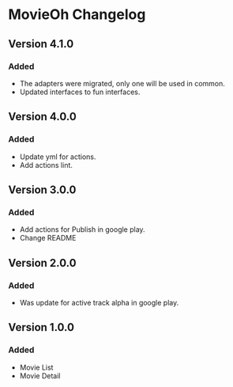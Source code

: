 # MovieOh Changelog

## Version 4.1.0
### Added
- The adapters were migrated, only one will be used in common.
- Updated interfaces to fun interfaces.

## Version 4.0.0
### Added
- Update yml for actions.
- Add actions lint.

## Version 3.0.0
### Added
- Add actions for Publish in google play.
- Change README

## Version 2.0.0
### Added
- Was update for active track alpha in google play.

## Version 1.0.0
### Added
- Movie List
- Movie Detail
